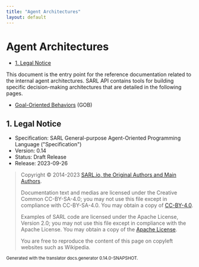 ```yaml
---
title: "Agent Architectures"
layout: default
---
```


# Agent Architectures


<ul class="page_outline" id="page_outline">

<li><a href="#1-legal-notice">1. Legal Notice</a></li>

</ul>


This document is the entry point for the reference documentation related to the internal agent architectures.
SARL API contains tools for building specific decision-making architectures that are detailed
in the following pages. 

* [Goal-Oriented Behaviors](./gob/Gob.html) (GOB)

## 1. Legal Notice

* Specification: SARL General-purpose Agent-Oriented Programming Language ("Specification")
* Version: 0.14
* Status: Draft Release
* Release: 2023-09-26

> Copyright &copy; 2014-2023 [SARL.io, the Original Authors and Main Authors](https://www.sarl.io/about/index.html).
>
> Documentation text and medias are licensed under the Creative Common CC-BY-SA-4.0;
> you may not use this file except in compliance with CC-BY-SA-4.0.
> You may obtain a copy of [CC-BY-4.0](https://creativecommons.org/licenses/by-sa/4.0/deed.en).
>
> Examples of SARL code are licensed under the Apache License, Version 2.0;
> you may not use this file except in compliance with the Apache License.
> You may obtain a copy of the [Apache License](http://www.apache.org/licenses/LICENSE-2.0).
>
> You are free to reproduce the content of this page on copyleft websites such as Wikipedia.

<small>Generated with the translator docs.generator 0.14.0-SNAPSHOT.</small>

